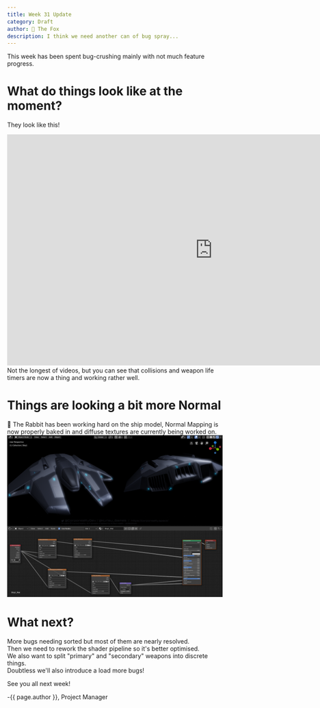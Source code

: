 ```yaml
---
title: Week 31 Update
category: Draft
author: 🦊 The Fox
description: I think we need another can of bug spray...
---
```


This week has been spent bug-crushing mainly with not much feature progress.

# What do things look like at the moment?

They look like this!  
<div class="responsive-embed widescreen">
	<iframe width="960" height="540" src="https://youtu.be/zPlqHJ8p2kc" frameborder="0" allowfullscreen></iframe>
</div>  
Not the longest of videos, but you can see that collisions and weapon life timers are now a thing and working rather well.

# Things are looking a bit more Normal

🐰 The Rabbit has been working hard on the ship model, Normal Mapping is now properly baked in and diffuse textures are currently being worked on.  
![Totally Normal](/assets/img/week-31/Fighter1Preview3.png)

# What next?

More bugs needing sorted but most of them are nearly resolved.  
Then we need to rework the shader pipeline so it's better optimised.  
We also want to split "primary" and "secondary" weapons into discrete things.  
Doubtless we'll also introduce a load more bugs!

See you all next week!

-{{ page.author }}, Project Manager